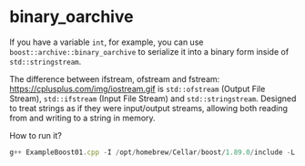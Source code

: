 # binary_oarchive

If you have a variable `int`, for example, you can use `boost::archive::binary_oarchive` to serialize it into a binary form inside of `std::stringstream`. 

The difference between ifstream, ofstream and fstream: https://cplusplus.com/img/iostream.gif is `std::ofstream` (Output File Stream), `std::ifstream` (Input File Stream) and `std::stringstream`. Designed to treat strings as if they were input/output streams, allowing both reading from and writing to a string in memory.

How to run it?
```javascript
g++ ExampleBoost01.cpp -I /opt/homebrew/Cellar/boost/1.89.0/include -L /opt/homebrew/Cellar/boost/1.89.0/lib -lboost_serialization -lboost_iostreams -o B1 
```
